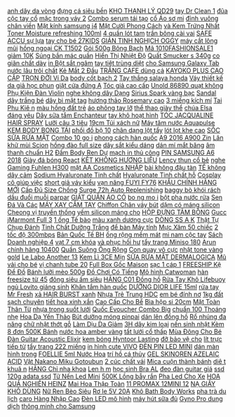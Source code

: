 [ anh dây da vòng](https://cuahang1.github.io/p0/4/642/dong-ho-thach-anh-day-davong-tay-trang-tri-hinh-trang-sao-xinh-xan-mua-hang-online/) [ đựng cá siêu bền](https://cuahang1.github.io/p0/7/125/rong-ca-cau-dai-gio-dung-ca-sieu-ben-cao-cap-aa44-mua-hang-online/) [ KHO THANH LÝ QD29](https://cuahang1.github.io/p0/14/79/xa-kho-thanh-ly-qd29-quan-dai-cotton-thu-dong-hoa-tiet-sieu-nhan-cho-be-trai-ghi-mua-hang-online/) [ tay Dr Clean 1](https://cuahang1.github.io/p0/9/39/nuoc-rua-tay-drclean-1-lit-mua-hang-online/) [ đũa cộc tay cổ](https://cuahang1.github.io/p0/5/846/ao-len-tam-dua-coc-tay-co-tron-form-han-ao-len-nu-mua-hang-online/) [ mặc trong váy 2](https://cuahang1.github.io/p0/10/994/quan-dui-lua-satin-ngan-mac-nha-wicedaquan-short-ngu-nu-mac-trong-vay-2-mau-den-da-ql130-mua-hang-online/) [ Combo serum tái tạo](https://cuahang1.github.io/p0/3/995/chinh-hang-combo-serum-tai-tao-da-yody-white-phuong-anh-mua-hang-online/) [ cổ Áo sơ mi](https://cuahang1.github.io/p0/1/525/ao-so-mi-ngan-tay-co-vest-phoi-vien-nu-vai-tho-dui-vien-coao-so-mi-coc-tay-co-vest-phoi-vien-chi-mua-hang-online/) [ đỉnh vuông chân viền](https://cuahang1.github.io/p0/0/113/man-chup-tu-bung-dinh-vuong-chan-vien-co-video-hinh-that-mua-hang-online/) [ Mặt kính samsung j4](https://cuahang1.github.io/p0/15/158/mat-kinh-samsung-j4-2108-mua-hang-online/) [ Mặt Cười Phong Cách](https://cuahang1.github.io/p0/6/677/day-chuyen-thep-titan-hinh-mat-cuoi-phong-cach-thoi-trang-hip-hop-mua-hang-online/) [ và Kem Trứng Nhất](https://cuahang1.github.io/p0/3/914/ma-1510fmcgsale-giam-8-don-500k-hoa-toc-combo-de-banh-tart-trung-va-kem-trung-nhat-huong-mua-hang-online/) [Toner Moisture refreshing 100ml](https://cuahang1.github.io/p0/13/716/toner-moisture-refreshing-100ml-mua-hang-online/) [ 4 quần lót tam](https://cuahang1.github.io/p0/1/758/ma-1010fashionsale1-giam-10k-don-tu-50k-hop-4-quan-lot-tam-giac-thun-lanh-cao-cap-danh-cho-nam-veikucool-mua-hang-online/) [ trần bông cài vai](https://cuahang1.github.io/p0/6/155/bo-tran-bong-cai-vai-moon-mua-hang-online/) [ SAFE ACCU sự lựa](https://cuahang1.github.io/p0/7/74/hang-chinh-hang-gia-dai-ly-combo-que-thu-duong-huyet-sinocare-safe-accu-su-lua-chon-hop-ly-cho-nguoi-su-d-mua-hang-online/) [ tay cho bé 27KIDS](https://cuahang1.github.io/p0/4/909/ao-thun-dai-tay-cho-be-27kids-in-hinh-de-thuong-chat-cotton-hang-xuat-au-my-mua-hang-online/) [GIÁN TINH NGHỊCH OGGY](https://cuahang1.github.io/p0/15/953/gian-tinh-nghich-oggy-mua-hang-online/) [ máy cắt lông mũi](https://cuahang1.github.io/p0/12/636/dung-cu-cat-tia-long-mui-bang-thep-khong-gi-luoi-sac-ben-hop-cao-cap-may-cat-long-mui-an-toan-tien-loi-mua-hang-online/) [ hồng ngoại CK T1502](https://cuahang1.github.io/p0/1/724/nhiet-ke-hong-ngoai-ck-t1502-da-nang-mau-moi-mua-hang-online/) [ Gói 500g Bông Bạch](https://cuahang1.github.io/p0/12/887/bong-tay-trang-hat-massage-merilynn-goi-500g-bong-bach-tuyet-mua-hang-online/) [ Mã 1010FASHIONSALE1 giảm 10K](https://cuahang1.github.io/p0/2/327/ma-1010fashionsale1-giam-10k-don-50k-quan-tat-phoi-ren-hoa-cho-be-gai-6-12-thang-mua-hang-online/) [ Súng bắn mác quần](https://cuahang1.github.io/p0/3/395/sung-ban-mac-quan-ao-mua-hang-online/) [ Hiển Thị Nhiệt Độ](https://cuahang1.github.io/p0/8/112/von-ke-chi-bao-dung-luong-pin-axit-chi-li-ion-lifepo4-pho-bien-va-man-hinh-hien-thi-nhiet-do-10v-100v-mua-hang-online/) [ Quất Smucker s 340g](https://cuahang1.github.io/p0/16/254/mut-viet-quat-smuckers-340g-xuat-xu-my-hsd-24-thang-mua-hang-online/) [ co giãn chất dày](https://cuahang1.github.io/p0/8/66/ma-skamsale10-giam-10-don-200k-quan-jogger-nam-dui-tam-co-gian-chat-day-dan-ko-bai-khong-xu-dang-tre-trung-mua-hang-online/) [ in Bột sắt ngâm](https://cuahang1.github.io/p0/12/286/2-goi-thuo-c-rua-mach-in-bot-sat-ngam-mach-fecl3-mua-hang-online/) [ tay tiệt trùng diệt](https://cuahang1.github.io/p0/7/221/hang-chinh-hang-bao-hanh-12-thang-sung-phun-khu-trung-nano-cam-tay-tiet-trung-diet-khuan-bang-tia-uv-hot-mua-hang-online/) [ cho Samsung Galaxy Tab](https://cuahang1.github.io/p0/8/339/bao-da-nap-gap-cho-samsung-galaxy-tab-a7-lite-t225-tab-a7-104inch-2020-t500-t505-hieu-kaku-smart-cover-mua-hang-online/) [ nước lâu trôi chất](https://cuahang1.github.io/p0/3/635/set-son-sap-hih-trang-diem-chong-nuoc-lau-troi-chat-luong-cao-mua-hang-online/) [ Kẻ Mắt 2 Đầu](https://cuahang1.github.io/p0/0/131/but-ke-mat-2-dau-qic-mua-hang-online/) [ TRẮNG CAFE dùng cả](https://cuahang1.github.io/p0/12/793/chinh-hang-u-trang-cafe-dung-ca-face-va-body-mau-moi-mua-hang-online/) [ KAYOKO PLUS CAO CẤP](https://cuahang1.github.io/p0/10/147/bo-san-pham-kayoko-plus-cao-cap-moi-mua-hang-online/) [ TRỌN ĐỜI Ví Da](https://cuahang1.github.io/p0/2/211/bao-hanh-tron-doi-vi-da-nam-cao-cap-nho-gon-tien-loi-gat-tan-store-mua-hang-online/) [ body cốt bạch 2](https://cuahang1.github.io/p0/1/939/anh-that-body-cot-bach-2-tang-chip-mua-hang-online/) [ Tay thắng salaya honda](https://cuahang1.github.io/p0/14/872/oc-tay-thang-salaya-honda-ya-mua-hang-online/) [Váy thiết kế](https://cuahang1.github.io/p0/16/27/vay-thiet-ke-mua-hang-online/) [ da giả học phun](https://cuahang1.github.io/p0/9/807/da-gia-phun-xam-da-gia-hoc-phun-xam-mua-hang-online/) [ giặt cửa đứng A](https://cuahang1.github.io/p0/11/270/vo-boc-may-giat-cua-dung-a-to-tren-7-kg-mua-hang-online/) [Tóc giả cao cấp](https://cuahang1.github.io/p0/13/164/toc-gia-cao-cap-mua-hang-online/) [ Unold 86890 quạt không](https://cuahang1.github.io/p0/8/730/hang-duc-quat-thap-unold-86890-quat-khong-canh-chong-on-mua-hang-online/) [ Phụ Kiện Đàn Violin](https://cuahang1.github.io/p0/16/174/phu-kien-dan-violin-4-4-mua-hang-online/) [ nghe không dây Dạng](https://cuahang1.github.io/p0/11/441/tai-nghe-khong-day-dang-day-deo-co-chong-nuoc-am-thanh-sieu-tram-oppo-neck-mua-hang-online/) [ Sirius Spark vàng bạc](https://cuahang1.github.io/p0/13/698/tem-sirius-spark-vang-bac-p-mua-hang-online/) [ Sandal dây trắng bé](https://cuahang1.github.io/p0/15/214/sandal-day-trang-be-gai-mua-hang-online/) [ dây bi mặt tag](https://cuahang1.github.io/p0/15/177/day-bi-mat-tag-tron-mua-hang-online/) [ hương thảo Rosemary cao](https://cuahang1.github.io/p0/5/253/cay-huong-thao-rosemary-cao-60cm-anh-that-mua-hang-online/) [ 3 miếng kích mí](https://cuahang1.github.io/p0/14/558/combo-3-mieng-kich-mi-vang-mua-hang-online/) [ Tai Phu Kiê n](https://cuahang1.github.io/p0/8/707/tai-nghe-bluetooth-chinh-hang-i12-khong-day-nhet-tai-phu-kien-tai-nghe-dien-thoai-ios-va-android-sieu-hay-i12-mua-hang-online/) [ màu hồng đất trẻ](https://cuahang1.github.io/p0/8/233/san-ib-quan-dai-thu-dong-ong-rong-nhung-gan-cap-chun-mau-hong-dat-tre-trung-de-thuong-mua-hang-online/) [ áo phông tay lỡ](https://cuahang1.github.io/p0/7/250/ao-thun-nam-nu-unisex-form-rong-sadboiz-chat-cotton-co-dan-ao-phong-tay-lo-hotrend-mat-tim-phong-cach-han-quoc-mua-hang-online/) [ thể thao giày thể](https://cuahang1.github.io/p0/0/893/full-box-giay-the-thao-giay-the-thao-mua-hang-online/) [ chúa Elsa đáng yêu](https://cuahang1.github.io/p0/14/163/vay-cong-chua-elsa-dang-yeu-xinh-xan-danh-cho-be-gai-mua-hang-online/) [Dây sữa tắm Enchanteur](https://cuahang1.github.io/p0/15/880/day-sua-tam-enchanteur-mua-hang-online/) [ tay khô hoạt hình](https://cuahang1.github.io/p0/3/526/nuoc-rua-tay-kho-hoat-hinh-de-thuong-hand-gel-han-quoc-j53-mua-hang-online/) [ TÓC JACQUALINE HAIR SPRAY](https://cuahang1.github.io/p0/10/920/keo-xit-toc-jacqualine-hair-spray-400ml-mua-hang-online/) [Lưỡi câu 3 tiêu](https://cuahang1.github.io/p0/8/497/luoi-cau-3-tieu-mua-hang-online/) [ 19cm Túi xách nữ](https://cuahang1.github.io/p0/6/450/tui-xach-furla-size-19cm-tui-xach-nu-tui-deo-cheo-tui-xach-dep-mua-hang-online/) [ Máy tăm nước Aquapulse](https://cuahang1.github.io/p0/0/860/may-tam-nuoc-aquapulse-a600-che-do-diy-mode-30-120psi-250ml-bao-hanh-12-thang-doi-moi-mua-hang-online/) [ KEM BODY BONG TÁI](https://cuahang1.github.io/p0/6/888/kem-body-bong-tai-tao-da-handmade-250gr-mua-hang-online/) [ phối đồ bộ 10](https://cuahang1.github.io/p0/5/700/day-nhua-mix-set-bo-day-nhua-phoi-do-bo-10-day-mua-hang-online/) [ chân dạng lột tẩy](https://cuahang1.github.io/p0/6/882/mat-na-u-chan-dang-lot-tay-te-bao-chet-mua-hang-online/) [ lót lọt khe cao](https://cuahang1.github.io/p0/4/582/quan-lot-lot-khe-cao-cap-pozza-mua-hang-online/) [ SỐC SỮA RỬA MẶT](https://cuahang1.github.io/p0/11/874/moi-khuyen-mai-soc-sua-rua-mat-ohui-hong-200ml-100ml-mua-hang-online/) [ Combo 10 go i](https://cuahang1.github.io/p0/9/678/combo-10-goi-sample-tinh-chat-sym-micro-essence-ohui-the-first-mua-hang-online/) [ phong cách hàn quốc](https://cuahang1.github.io/p0/6/115/bo-lien-bodysuit-hoang-tu-trang-cai-khuy-phong-cach-han-quoc-cho-be-trai-so-sinh-anh-that-mua-hang-online/) [ A9 2016 A900 Zin](https://cuahang1.github.io/p0/14/674/pin-galaxy-a9-2016-a900-zin-hang-mua-hang-online/) [ Lăn khử mùi Scion](https://cuahang1.github.io/p0/1/244/lan-khu-mui-scion-nuskin-mau-moi-mua-hang-online/) [ hồng đào full size](https://cuahang1.github.io/p0/10/592/son-mac-topic-hong-dao-full-size-san-mua-hang-online/) [ dây sắt kiểu dáng](https://cuahang1.github.io/p0/7/259/dong-ho-nam-nu-a168-cu-unisex-day-sat-kieu-dang-sang-trong-danh-cho-hoc-sinh-mua-hang-online/) [ dán mí mắt băng](https://cuahang1.github.io/p0/4/253/bang-keo-dan-mi-mat-bang-keo-thanh-giong-loai-giay-to-mua-hang-online/) [ âm thanh chuẩn H2](https://cuahang1.github.io/p0/15/264/coi-denso-sen-am-thanh-chuan-h2-led-mua-hang-online/) [ Đầm Body Ren Dự](https://cuahang1.github.io/p0/13/167/dam-body-ren-du-tiec-mua-hang-online/) [ mạch in thủ công](https://cuahang1.github.io/p0/13/74/goi-1kg-bot-sat-fecl3-an-mon-mach-in-thu-cong-cuc-nhanh-mua-hang-online/) [PIN SAMSUNG A6 2018](https://cuahang1.github.io/p0/15/793/pin-samsung-a6-2018-mua-hang-online/) [ Giày đá bóng React](https://cuahang1.github.io/p0/13/331/giay-da-bong-react-gato-mua-hang-online/) [ KẾT KHÔNG HƯƠNG LIỆU](https://cuahang1.github.io/p0/2/367/nhang-tram-thu-gian-khong-tam-nap-trang-tang-ho-lo-ong-20gr-tram-huong-phuc-linh-cam-ket-khong-huong-lieu-hoa-chat-mua-hang-online/) [ Lency thun cổ bẻ](https://cuahang1.github.io/p0/3/83/ao-polo-nu-lency-thun-co-be-chat-cotton-mat-min-ao0866-mua-hang-online/) [ nghe Gaming Fuhlen H300](https://cuahang1.github.io/p0/11/985/tai-nghe-gaming-fuhlen-h300-gray-led-rgb-mua-hang-online/) [ mặt AA Cosmetics NHẬP](https://cuahang1.github.io/p0/8/966/sua-rua-mat-aa-cosmetics-nhap-khau-cap-am-duong-da-chong-lao-hoa-150ml-mua-hang-online/) [ bài không đậu tàn](https://cuahang1.github.io/p0/1/514/nhang-huong-bai-khong-dau-tan-hop-giay-100-nen-mua-hang-online/) [ TẾ không dây cảm](https://cuahang1.github.io/p0/7/204/tai-nghe-bluetooth-amoi-f9-tws-50-ban-quoc-te-khong-day-cam-ung-chong-nuoc-ipx5-chong-on-tich-hop-sac-du-phong-2500mah-mua-hang-online/) [ Sodium Hyaluronate Tinh chất](https://cuahang1.github.io/p0/1/207/serum-dbh-moisture-b5-serum-sodium-hyaluronate-tinh-chat-ho-tro-phuc-hoi-tai-tao-da-mua-hang-online/) [ Hyaluronate Tinh chất hỗ](https://cuahang1.github.io/p0/4/41/ma-1510fmcgsale-giam-8-don-500k-dbh-moisture-b5-serum-sodium-hyaluronate-tinh-chat-ho-tro-phuc-hoi-tai-tao-da-mua-hang-online/) [ Cosplay cô giúp việc](https://cuahang1.github.io/p0/5/996/do-ngu-sexy-cosplay-co-giup-viec-quyen-ru-mua-hang-online/) [ short giả váy kiểu](https://cuahang1.github.io/p0/0/574/quan-short-gia-vay-kieu-nu-cap-cao-xep-lech-thus-chat-vai-cao-cap-co-dan-q1d01-mua-hang-online/) [ vạn năng FUYI FY76](https://cuahang1.github.io/p0/0/281/dong-ho-do-van-nang-fuyi-fy76-chinh-hang-mua-hang-online/) [ KHẨU CHÍNH HÃNG MỚI](https://cuahang1.github.io/p0/11/54/robot-hut-bui-lau-nha-liectroux-xr500-nhap-khau-chinh-hang-moi-100-mua-hang-online/) [ Cấp Đủ Size Chống](https://cuahang1.github.io/p0/4/133/boc-may-giat-cao-cap-du-size-chong-tham-chong-bam-bui-thao-lap-de-dang-mua-hang-online/) [ Surge 72h Auto Replenishing](https://cuahang1.github.io/p0/1/509/hang-chinh-hang-kem-cap-nuoc-clinique-moisture-surge-72h-auto-replenishing-hydrator-mua-hang-online/) [ baggy bò khói rách](https://cuahang1.github.io/p0/9/909/quan-baggy-bo-khoi-rach-lung-cao-mua-hang-online/) [ dầu đuổi muỗi parpar](https://cuahang1.github.io/p0/7/533/tinh-dau-duoi-muoi-parpar-loai-480h-mau-xanh-mua-hang-online/) [ GIẶT QUẦN ÁO CÓ](https://cuahang1.github.io/p0/13/415/gia-re-bong-giat-quan-ao-co-gai-qua-cau-gai-giat-do-khong-can-la-thong-minh-mua-hang-online/) [ bo ng mo i](https://cuahang1.github.io/p0/14/453/son-bong-moi-lip-oil-mui-dao-cute-mua-hang-online/) [ bột pha nước rửa](https://cuahang1.github.io/p0/11/107/bot-pha-nuoc-rua-chen-15-lit-mua-hang-online/) [ Sen Đá Và Các](https://cuahang1.github.io/p0/10/352/1-kg-dat-sach-trong-cay-sieu-duong-chuyen-dung-cho-dau-tay-sen-da-va-cac-loai-hoa-rau-cu-mua-hang-online/) [ MÁY XAY CẦM TAY](https://cuahang1.github.io/p0/13/668/may-xay-cam-tay-braun-mua-hang-online/) [ Chiffon Chân váy bút](https://cuahang1.github.io/p0/1/507/chiffon-chan-vay-but-chi-cong-so-xe-vat-beo-thiet-ke-la-de-phoi-do-co-do-co-gian-nhe-mua-hang-online/) [ dặm có máng silicon](https://cuahang1.github.io/p0/15/466/yem-an-dam-co-mang-silicon-khong-bam-ban-sieu-mem-cao-cap-cho-be-yeu-an-dam-mua-hang-online/) [ Cheong vị truyền thống](https://cuahang1.github.io/p0/4/848/tra-sua-teh-tarik-aik-cheong-vi-truyen-thong-600g-15-goi-40g-mua-hang-online/) [ yếm silicon máng cho](https://cuahang1.github.io/p0/13/41/yem-mang-nylong-yem-silicon-mang-cho-be-an-dam-mua-hang-online/) [ HỘP ĐỰNG TĂM BÔNG](https://cuahang1.github.io/p0/11/150/hop-dung-tam-bong-va-bong-tay-trang-mua-hang-online/) [ Gucc jMarmont Full 3](https://cuahang1.github.io/p0/13/301/tui-guccj-marmont-full-3-size-mua-hang-online/) [ 1 ống Tế bào](https://cuahang1.github.io/p0/9/715/le-1-ong-te-bao-goc-suiskin-28-days-salmon-dn-ampoule-chinh-hang-han-quoc-mua-hang-online/) [ màu xanh dương cực](https://cuahang1.github.io/p0/6/51/ao-so-mi-cong-so-lua-tencel-mau-xanh-duong-cuc-sang-mua-hang-online/) [ DÒNG SS A K](https://cuahang1.github.io/p0/10/970/bao-hanh-doi-moi-tai-nghe-dung-cho-tat-ca-cac-dong-dien-thoai-android-dong-ss-akg-s10s10-plus-mua-hang-online/) [ Thật Tự Chụp Đánh](https://cuahang1.github.io/p0/0/546/ao-bomber-nhung-hoa-tiet-theu-xstore-co-anh-that-tu-chup-danh-gia-ao-khoac-bomber-chat-lieu-nhung-chat-dep-mua-hang-online/) [ Tinh Chất Dưỡng Trắng](https://cuahang1.github.io/p0/1/345/tinh-chat-duong-trang-ahohaw-mua-hang-online/) [ để bàn Máy tính](https://cuahang1.github.io/p0/12/180/cod-camera-usb-hd-voi-tam-nhin-ban-dem-cho-may-tinh-de-ban-may-tinh-de-ban-pc-mua-hang-online/) [ Mực Xăm 50 chiếc](https://cuahang1.github.io/p0/8/309/cay-cha-muc-xam-50-chiectui-mua-hang-online/) [ 2 tốc độ 300mbps](https://cuahang1.github.io/p0/10/939/thiet-bi-kich-song-xiaomi-wifi-repeater-pro-2-toc-do-300mbps-xiaomi-ecosystem-store-mua-hang-online/) [ Bản Quốc Tế BH](https://cuahang1.github.io/p0/8/254/giao-hoa-toc-xiaomi-dreame-bot-z10-pro-luc-hut-4000-pa-ban-quoc-te-bh-12-thang-robot-hut-bui-lau-nha-mua-hang-online/) [ ống rộng mềm mát](https://cuahang1.github.io/p0/7/358/quan-vay-dui-lua-loai-dep-quan-thiet-ke-gia-vay-ong-rong-mem-mat-co-chun-sau-mua-hang-online/) [ mi nam cộc tay](https://cuahang1.github.io/p0/14/155/ao-so-mi-nam-coc-tay-chivaro-mua-hang-online/) [ Sách Doanh nghiệp 4](https://cuahang1.github.io/p0/15/260/sach-doanh-nghiep-40-xa-kho-mua-hang-online/) [ vạt 7 cm khóa](https://cuahang1.github.io/p0/7/677/bot-dui-nu-908-cao-co-chat-lieu-da-cao-cap-mui-nhon-got-vat-7-cm-khoa-keo-sau-phong-cach-ulzzang-han-quoc-hot-2021-mua-hang-online/) [ và phục hồi hư](https://cuahang1.github.io/p0/2/440/dau-goi-buoi-ngan-rung-toc-100-cao-cap-vijully-giup-nhanh-moc-lam-dai-va-phuc-hoi-hu-ton-cua-toc-mua-hang-online/) [ tẩy trang Miniso 180](https://cuahang1.github.io/p0/0/807/bong-tay-trang-miniso-180-mieng-mua-hang-online/) [ Arun chính hãng 10400](https://cuahang1.github.io/p0/0/47/pin-sac-du-phong-arun-chinh-hang-10400-mah-mua-hang-online/) [ Quần Suông Ống Rộng](https://cuahang1.github.io/p0/0/188/quan-suong-ong-rong-vai-mem-mua-hang-online/) [Con quay vô cực](https://cuahang1.github.io/p0/13/726/con-quay-vo-cuc-mua-hang-online/) [ nhật tone vàng gold](https://cuahang1.github.io/p0/9/113/set-bong-trang-tri-sinh-nhat-tone-vang-gold-sang-trong-tang-kem-phu-kien-mua-hang-online/) [ Le Labo Another 13](https://cuahang1.github.io/p0/4/851/chinh-hang-nuoc-hoa-nam-nu-le-labo-another-13-hang-full-box-100-huong-thom-sang-trong-mua-hang-online/) [ Kem Lì 3CE Mịn](https://cuahang1.github.io/p0/1/365/son-kem-li-3ce-min-mang-nhu-nhung-4g-mua-hang-online/) [ SỮA RỬA MẶT DERMALOGICA](https://cuahang1.github.io/p0/2/305/sua-rua-mat-dermalogica-special-gel-50ml-mua-hang-online/) [Mũ vải cho bé](https://cuahang1.github.io/p0/15/307/mu-vai-cho-be-mua-hang-online/) [ vị chanh tube 20](https://cuahang1.github.io/p0/11/208/vitamin-c-sui-myvita-vi-cam-vi-chanh-tube-20-vien-mua-hang-online/) [ Full Box Gốc Maison](https://cuahang1.github.io/p0/1/396/full-box-goc-maison-margiela-replica-jazz-club-hhiepx1-chuyen-nuoc-hoa-nam-nuoc-hoa-nu-chinh-hang-mua-hang-online/) [ sạc 1 cáp 1](https://cuahang1.github.io/p0/9/28/tang-1-cu-sac-1-cap-1-optai-nghe-bluetooth-khong-day-louda-ho-van-1562m-phien-ban-trong-suot-cuc-chat-bass-cang-mua-hang-online/) [ FREESHIP Kệ Để Đồ](https://cuahang1.github.io/p0/11/246/ke-tu-dung-my-pham-minidealfreeship-ke-de-do-trang-diem-do-ca-nhan-co-kem-guong-tai-meo-de-thu-mua-hang-online/) [ Bánh lưỡi mèo 500g](https://cuahang1.github.io/p0/15/272/banh-luoi-meo-500ghop-mua-hang-online/) [ Đồ Chơi Có Tiếng](https://cuahang1.github.io/p0/11/164/chuot-do-choi-co-tieng-keu-cho-thu-cung-mua-hang-online/) [Mô hình Catwoman](https://cuahang1.github.io/p0/13/534/mo-hinh-catwoman-mua-hang-online/) [ hàn freesize từ 45](https://cuahang1.github.io/p0/4/84/vay-bau-thoi-trang-thiet-ke-m315-chat-cat-han-freesize-tu-45-den-70kg-mua-hang-online/) [ đông siêu ấm siêu](https://cuahang1.github.io/p0/13/600/tat-chan-lot-long-mua-dong-sieu-am-sieu-ben-mua-hang-online/) [ HÃNG C01 Đồng hồ](https://cuahang1.github.io/p0/2/362/chinh-hang-c01-dong-ho-co-nam-winner-crystal-swiss-luxury-mua-hang-online/) [ Rửa Tay Khô Lifebuoy](https://cuahang1.github.io/p0/13/706/gel-rua-tay-kho-lifebuoy-235-ml-mua-hang-online/) [ ngủ Lovito giáng sinh](https://cuahang1.github.io/p0/5/663/bo-do-ngu-lovito-giang-sinh-lua-lanh-tay-ngan-co-be-in-trai-tim-l02023-mau-xanh-duong-mua-hang-online/) [Khăn tắm hàn quốc](https://cuahang1.github.io/p0/14/341/khan-tam-han-quoc-mua-hang-online/) [ DƯỠNG DIOR LIFE 15ml](https://cuahang1.github.io/p0/13/322/kem-duong-dior-life-15ml-unbox-mua-hang-online/) [ rửa tay Mr Fresh](https://cuahang1.github.io/p0/4/998/nuoc-rua-tay-mrfresh-500-ml-mua-hang-online/) [ xả HAIR BURST xanh](https://cuahang1.github.io/p0/8/175/hang-hot-cap-2-chai-dau-goi-xa-hair-burst-xanh-hong-mua-hang-online/) [ Nhựa Trẻ Trung HDC](https://cuahang1.github.io/p0/0/500/dong-ho-nam-casio-day-nhua-tre-trung-hdc-700-3avdf-chinh-hang-mua-hang-online/) [ em bé đính nơ](https://cuahang1.github.io/p0/11/969/giay-tap-di-em-be-dinh-no-de-thuong-cho-be-mua-hang-online/) [ 1kg đất sạch chuyên](https://cuahang1.github.io/p0/11/429/1kg-dat-sach-chuyen-trong-rau-cay-canh-mua-hang-online/) [ tiết hoa xinh xắn](https://cuahang1.github.io/p0/0/556/giay-de-mem-chong-truot-dinh-hoa-tiet-hoa-xinh-xan-cho-be-gai-mua-hang-online/) [ Cao Cấp Cho Bể](https://cuahang1.github.io/p0/9/493/bong-loc-6d-the-he-moi-vat-lieu-loc-cao-cap-cho-be-ca-canh-mua-hang-online/) [Bìa hộp si 20cm](https://cuahang1.github.io/p0/15/168/bia-hop-si-20cm-mua-hang-online/) [ Mặt Toàn Thân Từ](https://cuahang1.github.io/p0/5/466/scrub-tay-te-bao-chet-cho-mat-toan-than-tu-hat-ca-phe-robusta-duong-nau-milaganics-280gr-hu-mua-hang-online/) [ nhựa trong suốt lưới](https://cuahang1.github.io/p0/6/370/tang-chot-quay-chuong-cho-meo-tam-nhua-trong-suot-luoi-sat-thep-nhieu-mau-mua-hang-online/) [ Quốc Evoucher Combo Big](https://cuahang1.github.io/p0/15/451/toan-quoc-evoucher-combo-big-star-lotteria-mua-hang-online/) [ chuẩn 100 Thoáng nhẹ](https://cuahang1.github.io/p0/4/613/sale-nhanh-hang-dep-hang-bo-cuc-dep-quan-dai-ao-tay-ngan-chat-lieu-dui-thai-chuan-100-thoang-nhe-mem-mat-4-mu-mua-hang-online/) [ Hoa Dạ Yến Thảo](https://cuahang1.github.io/p0/11/873/hat-giong-hoa-da-yen-thao-mix-100-hat-mua-hang-online/) [Bút dưỡng móng pinpai](https://cuahang1.github.io/p0/13/225/but-duong-mong-pinpai-mua-hang-online/) [ dán lên đồng hồ](https://cuahang1.github.io/p0/10/583/kep-dien-thoai-dan-len-dong-ho-xe-may-mua-hang-online/) [Rổ nhúng đa năng](https://cuahang1.github.io/p0/15/201/ro-nhung-da-nang-mua-hang-online/) [ chữ nhật thớt gỗ](https://cuahang1.github.io/p0/3/30/khay-go-decor-khay-go-dung-thuc-an-hinh-tron-vuong-oval-chu-nhat-thot-go-duc-thanh-mua-hang-online/) [ Làm Dịu Da Giảm](https://cuahang1.github.io/p0/2/298/auth-tinh-chat-cap-am-lam-diu-da-giam-do-mo-tham-skinceuticals-phyto-corrective-gel-phyto-corrective-30ml-mua-hang-online/) [ 3H dây kim loại](https://cuahang1.github.io/p0/5/714/dong-ho-kim-nam-fossil-the-minimalist-3h-day-kim-loai-fs5459-khoi-mua-hang-online/) [ nến sinh nhật Kèm](https://cuahang1.github.io/p0/1/893/nen-dien-tu-mininen-tealight-nen-sinh-nhat-kem-san-pin-mua-hang-online/) [ 8 đơn 500K Bánh](https://cuahang1.github.io/p0/4/313/ma-1510fmcgsale-giam-8-don-500k-banh-trang-deo-phoi-suong-5-mieng-to-hanh-phi-muoi-nhuyen-satetac-mua-hang-online/) [nước hoa amber vàng](https://cuahang1.github.io/p0/14/368/nuoc-hoa-amber-vang-mua-hang-online/) [ tất lưới cổ thấp](https://cuahang1.github.io/p0/10/485/set-5-doi-tat-luoi-co-thap-kids-socks-mua-hang-online/) [ Mùa Đông Cho Bé](https://cuahang1.github.io/p0/2/434/ma-1010fashionsale1-giam-10k-don-50k-ao-khoac-sanlutoz-giup-giu-am-vao-mua-dong-cho-be-gai-mua-hang-online/) [ Đàn Guitar Acoustic Elixir](https://cuahang1.github.io/p0/7/464/bo-day-dan-guitar-acoustic-elixir-16027-cao-cap-guitar-panda-mua-hang-online/) [ kem bóng Hyntoor Lasting](https://cuahang1.github.io/p0/0/222/hyntoor-son-kem-bong-hyntoor-lasting-glossy-tint-mua-hang-online/) [ đỡ bảo vệ cho](https://cuahang1.github.io/p0/9/312/op-may-tinh-bang-co-gia-do-bao-ve-cho-lenovo-tab-m10-fhd-plus-tb-x606f-x606x-x606m-mua-hang-online/) [ lít trực tiếp từ](https://cuahang1.github.io/p0/6/223/mat-ong-hoa-ca-phe-1-lit-truc-tiep-tu-trai-ong-daklak-mua-hang-online/) [ tẩy trang 222 miếng](https://cuahang1.github.io/p0/0/331/bong-tay-trang-222-mieng-btt-mua-hang-online/) [ in hình cute VIVO](https://cuahang1.github.io/p0/13/793/op-deo-in-hinh-cute-vivo-y12-mua-hang-online/) [ĐÈN PIN LED MINI](https://cuahang1.github.io/p0/15/127/den-pin-led-mini-mua-hang-online/) [ dán màn hình trong](https://cuahang1.github.io/p0/8/295/set-5-mieng-dan-man-hinh-trong-suot-cho-samsung-galaxy-tab-s7s7-plusgalaxy-tab-s7-fe-mua-hang-online/) [ FOELLIE 5ml Nước Hoa](https://cuahang1.github.io/p0/7/367/nuoc-hoa-vung-kin-foellie-5ml-nuoc-hoa-bim-bim-co-be-huong-thom-lau-nhe-nhang-quyen-ru-azoka-mua-hang-online/) [ trí hồ cá thủy](https://cuahang1.github.io/p0/5/649/da-reu-minifiss-trang-tri-ho-ca-thuy-sinh-mua-hang-online/) [ GEL SKINOREN AZELAIC ACID](https://cuahang1.github.io/p0/14/680/gel-skinoren-azelaic-acid-15g-mua-hang-online/) [ Vật Nakano Miku Gotoubun](https://cuahang1.github.io/p0/3/736/mo-hinh-nhan-vat-nakano-miku-gotoubun-no-hanayome-bang-acrylic-co-gia-do-de-ban-mua-hang-online/) [ 2 cúc chất vải](https://cuahang1.github.io/p0/2/476/quan-baggy-cong-so-nu-cap-cao-lien-phoi-2-cuc-chat-vai-tuyet-mua-cuc-ton-dang-mac-di-lam-choi-hoc-deu-xinh-mua-hang-online/) [ Mica cuộn thành bánh](https://cuahang1.github.io/p0/4/171/mica-cuon-thanh-banh-le-1met-mua-hang-online/) [ diê t khuâ n](https://cuahang1.github.io/p0/4/456/may-xit-khu-mui-khu-trungdiet-khuan-tu-dong-bioion-auto-dispenser-rx550-rx900-binh-xit-khuan-bioion-mua-hang-online/) [ HÃNG Chỉ nha khoa](https://cuahang1.github.io/p0/1/273/chinh-hang-chi-nha-khoa-oral-b-mua-hang-online/) [Len h m](https://cuahang1.github.io/p0/14/254/len-hm-mua-hang-online/) [ học sinh Bra AL](https://cuahang1.github.io/p0/8/972/ao-la-hoc-sinh-bra-al-101-mua-hang-online/) [ đeo đàn guitar giá](https://cuahang1.github.io/p0/6/561/day-deo-dan-guitar-gia-cuc-re-tai-xuong-tytymusic-mua-hang-online/) [ ssd 120g adata ssd](https://cuahang1.github.io/p0/15/21/o-cung-ssd-ssd-120g-adata-ssd-256g-samsung-240g-128g-mua-hang-online/) [ Tử Nến Led Mini](https://cuahang1.github.io/p0/2/5/nen-dien-tu-nen-led-mini-decor-trang-tri-nha-cua-kem-san-pin-mua-hang-online/) [ 500K Lồng bẫy rắn](https://cuahang1.github.io/p0/5/411/ma-2010fmcgsale-giam-8-don-500k-long-bay-ran-2-hom-cao-cap-hang-loai-1-anh-that-tu-chup-mua-hang-online/) [ Pha Led Cho Xe](https://cuahang1.github.io/p0/15/53/den-pha-led-cho-xe-dap-mua-hang-online/) [ HOA QUẢ NGHIỀN HEINZ](https://cuahang1.github.io/p0/14/342/hoa-qua-nghien-heinz-uc-mua-hang-online/) [Mai Hoa Thập Toàn](https://cuahang1.github.io/p0/13/513/mai-hoa-thap-toan-mua-hang-online/) [ 11 PROMAX 12MINI 12](https://cuahang1.github.io/p0/4/866/mieng-dan-deo-trong-ppf-tu-phuc-hoi-tray-xuoc-cho-iphone-7p8pxxsxsmax11promax12mini1212pro12promax-mua-hang-online/) [ NẠ GIẤY KHÔ DÙNG](https://cuahang1.github.io/p0/5/592/goi-100-mieng-mat-na-giay-kho-dung-1-lan-mua-hang-online/) [ Nữ Ren Bèo Siêu](https://cuahang1.github.io/p0/9/579/quan-lot-nu-ren-beo-sieu-sexy-0346-mua-hang-online/) [ Rơ le 5V 20A](https://cuahang1.github.io/p0/11/476/sra-05vdc-cl-relay-ro-le-5v-20a-5-chan-songle-mua-hang-online/) [ Khô Bath Body Works](https://cuahang1.github.io/p0/3/529/chon-mui-gel-nuoc-rua-tay-kho-bath-body-works-dung-tich-29ml-mua-hang-online/) [ pha trà du lịch](https://cuahang1.github.io/p0/3/543/bo-am-chen-pha-tra-du-lich-kem-khay-tra-mua-hang-online/) [ caro Hàng Nhập Cao](https://cuahang1.github.io/p0/1/505/chan-vay-tennis-caro-hang-nhap-cao-cap-7-mau-co-clip-anh-that-co-size-lon-mua-hang-online/) [ Đèn LED mô hình](https://cuahang1.github.io/p0/15/126/den-led-mo-hinh-gundam-mua-hang-online/) [ máy hút sữa đủ](https://cuahang1.github.io/p0/11/416/phu-kien-may-hut-sua-du-size-dung-cho-medela-mua-hang-online/) [ Gyno Pro dung dịch](https://cuahang1.github.io/p0/8/293/combo-2-chai-lon-100ml-gyno-pro-dung-dich-xit-khuan-da-nang-mua-hang-online/) [ thông minh cho Samsung](https://cuahang1.github.io/p0/7/605/bao-da-may-tinh-bang-sieu-mong-nhe-nap-lat-thong-minh-cho-samsung-galaxy-tab-s7-fe-s7-lite-sm-t730-t736b-s7-plus-mua-hang-online/) 
